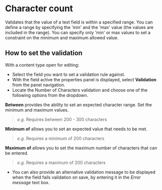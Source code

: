 # Character count
Validates that the value of a text field is within a specified range. You can define a range by specifying the 'min' and the 'max' value (the values are included in the range). You can specify only 'min' or max values to set a constraint on the minimum and maximum allowed value.

## How to set the validation
With a content type open for editing:

- Select the field you want to set a validation rule against.
- With the field active the properties panel is displayed, select **Validation** from the panel navigation.
- Locate the Number of Characters validation and choose one of the following options from the dropdown.

**Between** provides the ability to set an expected character range. Set the minimum and maximum values.

> *e.g.* Requires between 200 - 300 characters

**Minimum of** allows you to set an expected value that needs to be met.

> *e.g.* Requires a minimum of 200 characters

**Maximum of** allows you to set the maximum number of characters that can be entered.

> *e.g.* Requires a maximum of 200 characters

- You can also provide an alternative validation message to be displayed when the field fails validation on save, by entering it in the *Error message* text box.
